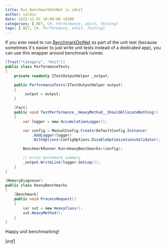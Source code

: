 ```yaml
---
title: Run BenchmarkDotNet in xUnit
author: valdis
date: 2022-11-01 10:00:00 +0200
categories: [.NET, C#, Performance, xUnit, Testing]
tags: [.NET, C#, Performance, xUnit, Testing]
---
```


If you ever need to run [BenchmarkDotNet](https://benchmarkdotnet.org/articles/overview.html) as part of the unit test (because sometimes it's easier to just write unit tests instead of a dedicated app), you can use this wrapper around benchmark runner.

```csharp
[Trait("Category", "Unit")]
public class PerformanceTests
{
    private readonly ITestOutputHelper _output;

    public PerformanceTests(ITestOutputHelper output)
    {
        _output = output;
    }

    [Fact]
    public void TestPerformance__HeavyMethod__ShouldAllocateNothing()
    {
        var logger = new AccumulationLogger();

        var config = ManualConfig.Create(DefaultConfig.Instance)
            .AddLogger(logger)
            .WithOptions(ConfigOptions.DisableOptimizationsValidator);

        BenchmarkRunner.Run<HeavyBenchmarks>(config);

        // write benchmark summary
        _output.WriteLine(logger.GetLog());
    }
}

[MemoryDiagnoser]
public class HeavyBenchmarks
{
    [Benchmark]
    public void ProcessRequest()
    {
        var sut = new HeavyClass();
        sut.HeavyMethod();
    }
}
```

Happy unit benchmarking!

[*eof*]
